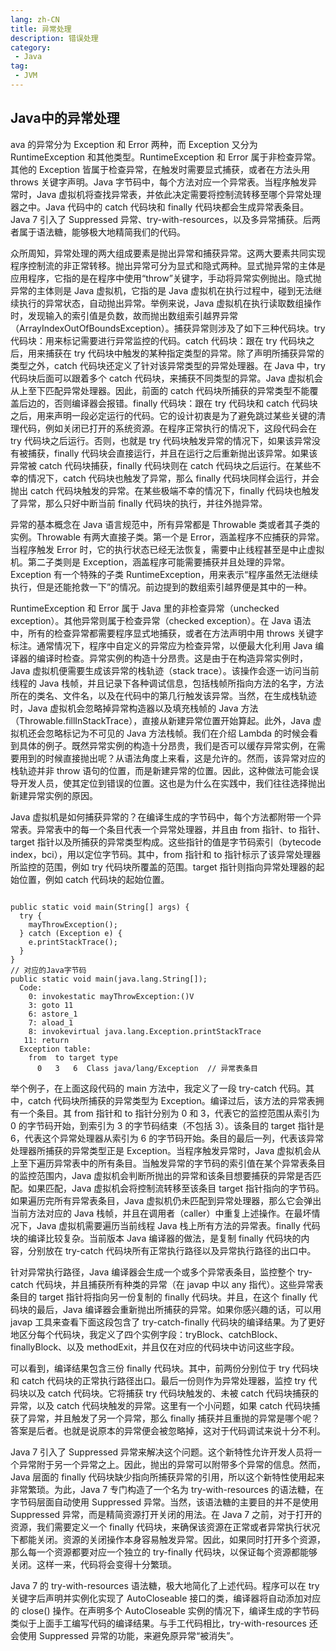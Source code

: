 ```yaml
---
lang: zh-CN
title: 异常处理
description: 错误处理
category: 
 - Java
tag:
 - JVM
---
```


## Java中的异常处理

ava 的异常分为 Exception 和 Error 两种，而 Exception 又分为 RuntimeException 和其他类型。RuntimeException 和 Error 属于非检查异常。其他的 Exception 皆属于检查异常，在触发时需要显式捕获，或者在方法头用 throws 关键字声明。Java 字节码中，每个方法对应一个异常表。当程序触发异常时，Java 虚拟机将查找异常表，并依此决定需要将控制流转移至哪个异常处理器之中。Java 代码中的 catch 代码块和 finally 代码块都会生成异常表条目。Java 7 引入了 Suppressed 异常、try-with-resources，以及多异常捕获。后两者属于语法糖，能够极大地精简我们的代码。

众所周知，异常处理的两大组成要素是抛出异常和捕获异常。这两大要素共同实现程序控制流的非正常转移。抛出异常可分为显式和隐式两种。显式抛异常的主体是应用程序，它指的是在程序中使用“throw”关键字，手动将异常实例抛出。隐式抛异常的主体则是 Java 虚拟机，它指的是 Java 虚拟机在执行过程中，碰到无法继续执行的异常状态，自动抛出异常。举例来说，Java 虚拟机在执行读取数组操作时，发现输入的索引值是负数，故而抛出数组索引越界异常（ArrayIndexOutOfBoundsException）。捕获异常则涉及了如下三种代码块。try 代码块：用来标记需要进行异常监控的代码。catch 代码块：跟在 try 代码块之后，用来捕获在 try 代码块中触发的某种指定类型的异常。除了声明所捕获异常的类型之外，catch 代码块还定义了针对该异常类型的异常处理器。在 Java 中，try 代码块后面可以跟着多个 catch 代码块，来捕获不同类型的异常。Java 虚拟机会从上至下匹配异常处理器。因此，前面的 catch 代码块所捕获的异常类型不能覆盖后边的，否则编译器会报错。finally 代码块：跟在 try 代码块和 catch 代码块之后，用来声明一段必定运行的代码。它的设计初衷是为了避免跳过某些关键的清理代码，例如关闭已打开的系统资源。在程序正常执行的情况下，这段代码会在 try 代码块之后运行。否则，也就是 try 代码块触发异常的情况下，如果该异常没有被捕获，finally 代码块会直接运行，并且在运行之后重新抛出该异常。如果该异常被 catch 代码块捕获，finally 代码块则在 catch 代码块之后运行。在某些不幸的情况下，catch 代码块也触发了异常，那么 finally 代码块同样会运行，并会抛出 catch 代码块触发的异常。在某些极端不幸的情况下，finally 代码块也触发了异常，那么只好中断当前 finally 代码块的执行，并往外抛异常。

异常的基本概念在 Java 语言规范中，所有异常都是 Throwable 类或者其子类的实例。Throwable 有两大直接子类。第一个是 Error，涵盖程序不应捕获的异常。当程序触发 Error 时，它的执行状态已经无法恢复，需要中止线程甚至是中止虚拟机。第二子类则是 Exception，涵盖程序可能需要捕获并且处理的异常。Exception 有一个特殊的子类 RuntimeException，用来表示“程序虽然无法继续执行，但是还能抢救一下”的情况。前边提到的数组索引越界便是其中的一种。

RuntimeException 和 Error 属于 Java 里的非检查异常（unchecked exception）。其他异常则属于检查异常（checked exception）。在 Java 语法中，所有的检查异常都需要程序显式地捕获，或者在方法声明中用 throws 关键字标注。通常情况下，程序中自定义的异常应为检查异常，以便最大化利用 Java 编译器的编译时检查。异常实例的构造十分昂贵。这是由于在构造异常实例时，Java 虚拟机便需要生成该异常的栈轨迹（stack trace）。该操作会逐一访问当前线程的 Java 栈帧，并且记录下各种调试信息，包括栈帧所指向方法的名字，方法所在的类名、文件名，以及在代码中的第几行触发该异常。当然，在生成栈轨迹时，Java 虚拟机会忽略掉异常构造器以及填充栈帧的 Java 方法（Throwable.fillInStackTrace），直接从新建异常位置开始算起。此外，Java 虚拟机还会忽略标记为不可见的 Java 方法栈帧。我们在介绍 Lambda 的时候会看到具体的例子。既然异常实例的构造十分昂贵，我们是否可以缓存异常实例，在需要用到的时候直接抛出呢？从语法角度上来看，这是允许的。然而，该异常对应的栈轨迹并非 throw 语句的位置，而是新建异常的位置。因此，这种做法可能会误导开发人员，使其定位到错误的位置。这也是为什么在实践中，我们往往选择抛出新建异常实例的原因。

Java 虚拟机是如何捕获异常的？在编译生成的字节码中，每个方法都附带一个异常表。异常表中的每一个条目代表一个异常处理器，并且由 from 指针、to 指针、target 指针以及所捕获的异常类型构成。这些指针的值是字节码索引（bytecode index，bci），用以定位字节码。其中，from 指针和 to 指针标示了该异常处理器所监控的范围，例如 try 代码块所覆盖的范围。target 指针则指向异常处理器的起始位置，例如 catch 代码块的起始位置。

```

public static void main(String[] args) {
  try {
    mayThrowException();
  } catch (Exception e) {
    e.printStackTrace();
  }
}
// 对应的Java字节码
public static void main(java.lang.String[]);
  Code:
    0: invokestatic mayThrowException:()V
    3: goto 11
    6: astore_1
    7: aload_1
    8: invokevirtual java.lang.Exception.printStackTrace
   11: return
  Exception table:
    from  to target type
      0   3   6  Class java/lang/Exception  // 异常表条目

```

举个例子，在上面这段代码的 main 方法中，我定义了一段 try-catch 代码。其中，catch 代码块所捕获的异常类型为 Exception。编译过后，该方法的异常表拥有一个条目。其 from 指针和 to 指针分别为 0 和 3，代表它的监控范围从索引为 0 的字节码开始，到索引为 3 的字节码结束（不包括 3）。该条目的 target 指针是 6，代表这个异常处理器从索引为 6 的字节码开始。条目的最后一列，代表该异常处理器所捕获的异常类型正是 Exception。当程序触发异常时，Java 虚拟机会从上至下遍历异常表中的所有条目。当触发异常的字节码的索引值在某个异常表条目的监控范围内，Java 虚拟机会判断所抛出的异常和该条目想要捕获的异常是否匹配。如果匹配，Java 虚拟机会将控制流转移至该条目 target 指针指向的字节码。如果遍历完所有异常表条目，Java 虚拟机仍未匹配到异常处理器，那么它会弹出当前方法对应的 Java 栈帧，并且在调用者（caller）中重复上述操作。在最坏情况下，Java 虚拟机需要遍历当前线程 Java 栈上所有方法的异常表。finally 代码块的编译比较复杂。当前版本 Java 编译器的做法，是复制 finally 代码块的内容，分别放在 try-catch 代码块所有正常执行路径以及异常执行路径的出口中。

针对异常执行路径，Java 编译器会生成一个或多个异常表条目，监控整个 try-catch 代码块，并且捕获所有种类的异常（在 javap 中以 any 指代）。这些异常表条目的 target 指针将指向另一份复制的 finally 代码块。并且，在这个 finally 代码块的最后，Java 编译器会重新抛出所捕获的异常。如果你感兴趣的话，可以用 javap 工具来查看下面这段包含了 try-catch-finally 代码块的编译结果。为了更好地区分每个代码块，我定义了四个实例字段：tryBlock、catchBlock、finallyBlock、以及 methodExit，并且仅在对应的代码块中访问这些字段。

可以看到，编译结果包含三份 finally 代码块。其中，前两份分别位于 try 代码块和 catch 代码块的正常执行路径出口。最后一份则作为异常处理器，监控 try 代码块以及 catch 代码块。它将捕获 try 代码块触发的、未被 catch 代码块捕获的异常，以及 catch 代码块触发的异常。这里有一个小问题，如果 catch 代码块捕获了异常，并且触发了另一个异常，那么 finally 捕获并且重抛的异常是哪个呢？答案是后者。也就是说原本的异常便会被忽略掉，这对于代码调试来说十分不利。

Java 7 引入了 Suppressed 异常来解决这个问题。这个新特性允许开发人员将一个异常附于另一个异常之上。因此，抛出的异常可以附带多个异常的信息。然而，Java 层面的 finally 代码块缺少指向所捕获异常的引用，所以这个新特性使用起来非常繁琐。为此，Java 7 专门构造了一个名为 try-with-resources 的语法糖，在字节码层面自动使用 Suppressed 异常。当然，该语法糖的主要目的并不是使用 Suppressed 异常，而是精简资源打开关闭的用法。在 Java 7 之前，对于打开的资源，我们需要定义一个 finally 代码块，来确保该资源在正常或者异常执行状况下都能关闭。资源的关闭操作本身容易触发异常。因此，如果同时打开多个资源，那么每一个资源都要对应一个独立的 try-finally 代码块，以保证每个资源都能够关闭。这样一来，代码将会变得十分繁琐。

Java 7 的 try-with-resources 语法糖，极大地简化了上述代码。程序可以在 try 关键字后声明并实例化实现了 AutoCloseable 接口的类，编译器将自动添加对应的 close() 操作。在声明多个 AutoCloseable 实例的情况下，编译生成的字节码类似于上面手工编写代码的编译结果。与手工代码相比，try-with-resources 还会使用 Suppressed 异常的功能，来避免原异常“被消失”。